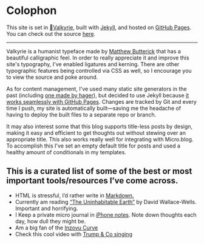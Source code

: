 # Colophon

This site is set in [Valkyrie](https://mbtype.com/fonts/valkyrie/), built with [Jekyll](https://jekyllrb.com), and hosted on [GitHub Pages](https://pages.github.com). You can check out the source [here](https://github.com/upmusings/upshift).

---

Valkyrie is a humanist typeface made by [Matthew Butterick](https://mbtype.com/bio.html) that has a beautiful calligraphic feel. In order to really appreciate it and improve this site's typography, I've enabled ligatures and kerning. There are other typographic features being controlled via CSS as well, so I encourage you to view the source and poke around.

As for content management, I've used many static site generators in the past (including [one made by hager](https://github.com/hagerstown/comprehensive-plan)), but decided to use Jekyll because [it works seamlessly with GitHub Pages](https://jekyllrb.com/docs/github-pages/). Changes are tracked by Git and every time I push, my site is automatically built—saving me the headache of having to deploy the built files to a separate repo or branch.

It may also interest some that this blog supports title-less posts by design, making it easy and efficient to get thoughts out without stewing over an appropriate title. This also works really well for integrating with Micro.blog. To accomplish this I've set an empty default title for posts and used a healthy amount of conditionals in my templates.

## This is a curated list of some of the best or most important tools/resources I’ve come across.
>
- HTML is stressful, I’d rather write in [Markdown.](https://daringfireball.net/projects/markdown/)
- Currently am reading [“The Uninhabitable Earth”](https://www.theguardian.com/books/2019/feb/27/the-uninhabitable-earth-review-david-wallace-wells) by David Wallace-Wells. Important and horrifying.
- I Keep a private micro journal in [iPhone notes](). Note down thoughts each day, how dull they might be.
- Am a big fan of the [Inzovu Curve](http://inzovucurve.org/)
- Check this cool video with [Trump & Co singing](https://youtu.be/Lfa5WvqBSq4) 
